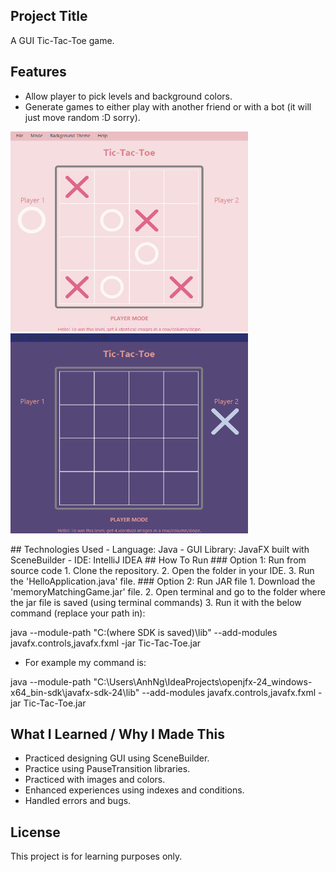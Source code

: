 ## Project Title
A GUI Tic-Tac-Toe game.

## Features
- Allow player to pick levels and background colors.
- Generate games to either play with another friend or with a bot (it will just move random :D sorry).


<p align = "left">
  <img src = "https://github.com/SabishiiKoto/Tic-Tac-Toe/blob/master/src/main/resources/assets/Screenshot%202025-09-13%20120838.png?raw=true" width = "380" height = "320">
  <img src = "https://github.com/SabishiiKoto/Tic-Tac-Toe/blob/master/src/main/resources/assets/Screenshot%202025-09-13%20120759.png?raw=true" width = "380" height = "320">
</p>
## Technologies Used
- Language: Java
- GUI Library: JavaFX built with SceneBuilder
- IDE: IntelliJ IDEA
## How To Run
### Option 1: Run from source code
1. Clone the repository.
2. Open the folder in your IDE.
3. Run the 'HelloApplication.java' file.
### Option 2: Run JAR file
1. Download the 'memoryMatchingGame.jar' file.
2. Open terminal and go to the folder where the jar file is saved (using terminal commands)
3. Run it with the below command (replace your path in):


java --module-path "C:(where SDK is saved)\lib" --add-modules javafx.controls,javafx.fxml -jar Tic-Tac-Toe.jar

- For example my command is:

java --module-path "C:\Users\AnhNg\IdeaProjects\openjfx-24_windows-x64_bin-sdk\javafx-sdk-24\lib" --add-modules javafx.controls,javafx.fxml -jar Tic-Tac-Toe.jar
## What I Learned / Why I Made This
- Practiced designing GUI using SceneBuilder.
- Practice using PauseTransition libraries.
- Practiced with images and colors.
- Enhanced experiences using indexes and conditions.
- Handled errors and bugs.
## License
This project is for learning purposes only.
